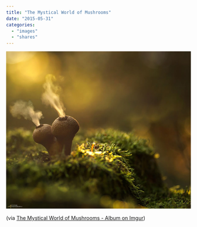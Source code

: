 ```yaml
---
title: "The Mystical World of Mushrooms"
date: "2015-05-31"
categories: 
  - "images"
  - "shares"
---
```


![](images/tumblr_np8c3pVrlS1qz4vrlo1_1280.png)

(via [The Mystical World of Mushrooms - Album on Imgur](http://imgur.com/gallery/Dii3H))
